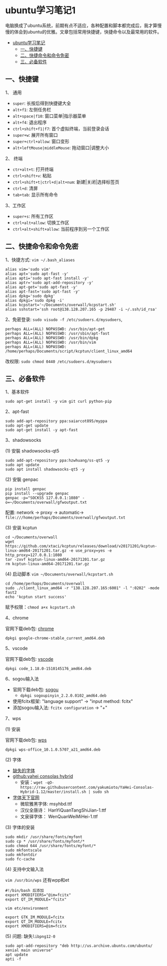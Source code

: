 <!-- 2017/12/28  -->

# ubuntu学习笔记1

电脑换成了ubuntu系统，前期有点不适应，各种配置和脚本都完成后，我才算慢慢的体会到ubuntu的优雅。文章包括常用快捷键，快捷命令以及最常用的软件。
<!--more-->

- [ubuntu学习笔记](#ubuntu%E5%AD%A6%E4%B9%A0%E7%AC%94%E8%AE%B0)
  - [一、快捷键](#%E4%B8%80%E3%80%81%E5%BF%AB%E6%8D%B7%E9%94%AE)
  - [二、快捷命令和命令免密](#%E4%BA%8C%E3%80%81%E5%BF%AB%E6%8D%B7%E5%91%BD%E4%BB%A4%E5%92%8C%E5%91%BD%E4%BB%A4%E5%85%8D%E5%AF%86)
  - [三、必备软件](#%E4%B8%89%E3%80%81%E5%BF%85%E5%A4%87%E8%BD%AF%E4%BB%B6)

## 一、快捷键

1、 通用

- `super`: 长按后得到快捷键大全
- `alt+f1`: 左侧任务栏
- `alt+space|f10`: 窗口菜单|指示器菜单
- `alt+f4`: 退出程序
- `ctrl+shift+f1|f7`: 首个虚拟终端，当前登录会话
- `super+w`: 展开所有窗口
- `super+ctrl+allow`: 窗口变形
- `alt+leftMouse|middleMouse`: 拖动窗口|调整大小

2、 终端

- `ctr+alt+t`: 打开终端
- `ctrl+shift+v`: 粘贴
- `ctrl+shift+t|ctrl+d|alt+num`: 新建|关闭|选择标签页
- `ctrl+d`: 清屏
- `tab+tab`: 显示所有命令

3、工作区

- `super+s`: 所有工作区
- `ctrl+alt+allow`: 切换工作区
- `ctrl+alt+shift+allow`: 当前程序到另一个工作区

## 二、快捷命令和命令免密

1、快捷方式: `vim ~/.bash_aliases`

```shell
alias vim='sudo vim'
alias apt='sudo apt-fast -y'
alias apti='sudo apt-fast install -y'
alias aptr='sudo apt-add-repository -y'
alias apt-get='sudo apt-fast -y'
alias apt-fast='sudo apt-fast -y'
alias dpkg='sudo dpkg'
alias dpkgi='sudo dpkg -i'
alias kcpstart='~/Documents/overwall/kcpstart.sh'
alias sshstart='ssh root@138.128.207.165 -p 29487 -i ~/.ssh/id_rsa'
```

2、免密登录: `sudo visudo -f /etc/sudoers.d/mysudoers`,

```shell
perhaps ALL=(ALL) NOPASSWD: /usr/bin/apt-get
perhaps ALL=(ALL) NOPASSWD: /usr/sbin/apt-fast
perhaps ALL=(ALL) NOPASSWD: /usr/bin/dpkg
perhaps ALL=(ALL) NOPASSWD: /usr/bin/vim
perhaps ALL=(ALL) NOPASSWD: /home/perhaps/Documents/script/kcptun/client_linux_amd64
```

改权限: `sudo chmod 0440 /etc/sudoers.d/mysudoers`

## 三、必备软件

1、基本软件

```shell
sudo apt-get install -y vim git curl python-pip
```

2、apt-fast

```shell
sudo add-apt-repository ppa:saiarcot895/myppa
sudo apt-get update
sudo apt-get install -y apt-fast
```

3、shadowsocks

(1) 安裝 shadowsocks-qt5

```shell
sudo add-apt-repository ppa:hzwhuang/ss-qt5 -y
sudo apt update
sudo apt install shadowsocks-qt5 -y
```

(2) 安裝 genpac

```shell
pip install genpac
pip install --upgrade genpac
genpac -p="SOCKS5 127.0.0.1:1080" -o=~/Documents/overwall/gfwoutput.txt
```

配置: network -> proxy -> automatic-> `file:///home/perhaps/Documents/overwall/gfwoutput.txt`

(3) 安装 kcptun

```shell
cd ~/Documents/overwall
wget https://github.com/xtaci/kcptun/releases/download/v20171201/kcptun-linux-amd64-20171201.tar.gz -e use_proxy=yes -e http_proxy=127.0.0.1:1080
tar -zxvf kcptun-linux-amd64-20171201.tar.gz
rm kcptun-linux-amd64-20171201.tar.gz
```

(4) 启动脚本 `vim ~/Documents/overwall/kcpstart.sh`

```shell
cd /home/perhaps/Documents/overwall
sudo ./client_linux_amd64 -r "138.128.207.165:6001" -l ":0202" -mode fast2
echo 'kcptun start success'
```

赋予权限：`chmod a+x kcpstart.sh`

4、chrome

官网下载deb包: [chrome](https://www.google.com/chrome/browser/desktop/index.html)

`dpkgi google-chrome-stable_current_amd64.deb`

5、vscode

官网下载deb包: [vscode](https://code.visualstudio.com/Download)

`dpkgi code_1.18.0-1510145176_amd64.deb`

6、sogou输入法

- 官网下载deb包: [sogou](https://pinyin.sogou.com/linux/?r=pinyin)
  - `dpkgi sogoupinyin_2.2.0.0102_amd64.deb`
- 使用fcitx框架: "language support" -> "input method: fcitx"
- 添加sogou输入法: `fcitx configuration` -> "+"

7、wps

(1) 安装

官网下载deb包: [wps](http://wps-community.org/downloads)

`dpkgi wps-office_10.1.0.5707_a21_amd64.deb`

(2) 字体

- [缺失的字体](https://pan.baidu.com/s/1o8ujqhc)
- [github:yahei consolas hybrid](https://github.com/yakumioto/YaHei-Consolas-Hybrid-1.12)
  - 安装：`wget -qO- https://raw.githubusercontent.com/yakumioto/YaHei-Consolas-Hybrid-1.12/master/install.sh | sudo sh`
- [字体天下官网](http://www.fonts.net.cn/)
  - 微软雅黑字体: msyhbd.ttf
  - 汉仪全唐诗： HanYiQuanTangShiJian-1.ttf
  - 文泉驿字体： WenQuanWeiMiHei-1.ttf

(3) 字体的安装

```shell
sudo mkdir /usr/share/fonts/myfont
sudo cp * /usr/share/fonts/myfont/*
sudo chmod 644 /usr/share/fonts/myfont/*
sudo mkfontscale
sudo mkfontdir
sudo fc-cache
```

(4) 支持中文输入法

`vim /usr/bin/wps` 还有wpp和et

```shell
#!/bin/bash 后添加
export XMODIFIERS="@im=fcitx"
export QT_IM_MODULE="fcitx"
```

`vim etc/environment`

```shell
export GTK_IM_MODULE=fcitx
export QT_IM_MODULE=fcitx
export XMODIFIERS=@im=fcitx
```

(5) 问题: 缺失`libpng12-0`

```shell
sudo apt-add-repository "deb http://us.archive.ubuntu.com/ubuntu/ xenial main universe"
apt update
apti -f
```
